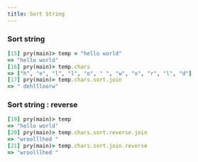```yaml
---
title: Sort String
---
```


### Sort string

```rb
[15] pry(main)> temp = "hello world"
=> "hello world"
[16] pry(main)> temp.chars
=> ["h", "e", "l", "l", "o", " ", "w", "o", "r", "l", "d"]
[17] pry(main)> temp.chars.sort.join
=> " dehllloorw"
```

### Sort string : reverse

```rb
[19] pry(main)> temp
=> "hello world"
[20] pry(main)> temp.chars.sort.reverse.join
=> "wroolllhed "
[21] pry(main)> temp.chars.sort.join.reverse
=> "wroolllhed "
```